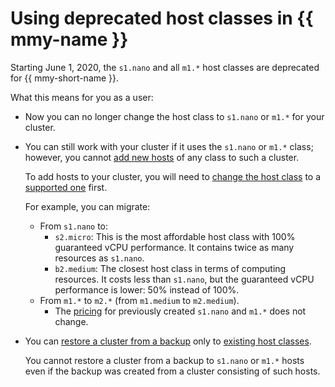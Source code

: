 # Using deprecated host classes in {{ mmy-name }}

Starting June 1, 2020, the `s1.nano` and all `m1.*` host classes are deprecated for {{ mmy-short-name }}.

What this means for you as a user:
- Now you can no longer change the host class to `s1.nano` or `m1.*` for your cluster.
- You can still work with your cluster if it uses the `s1.nano` or `m1.*` class; however, you cannot [add new hosts](../operations/hosts.md) of any class to such a cluster.

   To add hosts to your cluster, you will need to [change the host class](../operations/update.md#change-resource-preset) to a [supported one](instance-types.md) first.

   For example, you can migrate:
   - From `s1.nano` to:
      - `s2.micro`: This is the most affordable host class with 100% guaranteed vCPU performance. It contains twice as many resources as `s1.nano`.
      - `b2.medium`: The closest host class in terms of computing resources. It costs less than `s1.nano`, but the guaranteed vCPU performance is lower: 50% instead of 100%.
   - From `m1.*` to `m2.*` (from `m1.medium` to `m2.medium`).
      - The [pricing](../pricing.md) for previously created `s1.nano` and `m1.*` does not change.
- You can [restore a cluster from a backup](../operations/cluster-backups.md) only to [existing host classes](instance-types.md).

   You cannot restore a cluster from a backup to `s1.nano` or `m1.*` hosts even if the backup was created from a cluster consisting of such hosts.
